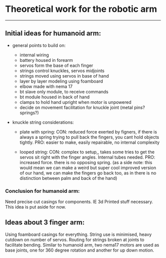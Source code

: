 # Theoretical work for the robotic arm
***

## Initial ideas for humanoid arm:
* general points to build on:
    * internal wiring
    * battery housed in forearm
    * servos form the base of each finger
    * strings control knuckles, servos midjoints
    * strings moved using servos in base of hand
    * layer by layer modeling using foamboard
    * elbow made with nema 17
    * bt slave only module, to receive commands
    * bt module housed in back of hand
    * clamps to hold hand upright when motor is unpowered
    * decide on movement facilitation for knuckle joint (metal pins? springs?)

* knuckle string considerations:
  * plate with spring:
    CON: reduced force exerted by figners, if there is always a spring trying to pull back the fingers, you cant hold objects tightly.
    PRO: easier to make, easily repairable, no internal complexity

  * looped string:
    CON: complex to setup,, takes some tries to get the servos sit right with the finger angles. Internal tubes needed.
    PRO: increased force. there is no opposing spring. (as a side note: this would mean we can make a weird but super cool improved version of our hand, we can make the fingers go back too, as in there is no distinction between palm and back of the hand)

### Conclusion for humanoid arm:
Need precise cut casings for components. IE 3d Printed stuff necessary. This idea is put aside for now.

## Ideas about 3 finger arm:
Using foamboard casings for everything. String use is minimised, heavy cutdown on number of servos.
Routing for strings broken at joints to facilitate bending. Similar to humanoid arm, two nema17 motors are used as base joints, one for 360 degree rotation and another for up down motion.
